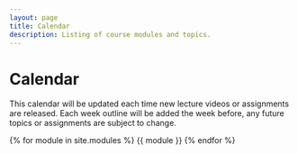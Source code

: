 ```yaml
---
layout: page
title: Calendar
description: Listing of course modules and topics.
---
```


# Calendar
This calendar will be updated each time new lecture videos or assignments are released. Each week outline will be added the week before, any future topics or assignments are subject to change.

{% for module in site.modules %}
{{ module }}
{% endfor %}
